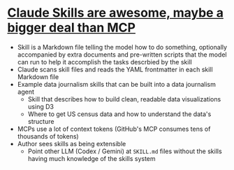 # [Claude Skills are awesome, maybe a bigger deal than MCP](https://simonwillison.net/2025/Oct/16/claude-skills/)
* Skill is a Markdown file telling the model how to do something, optionally accompanied by extra documents and pre-written scripts that the model can run to help it accomplish the tasks descrbied by the skill
* Claude scans skill files and reads the YAML frontmatter in each skill Markdown file
* Example data journalism skills that can be built into a data journalism agent
  * Skill that describes how to build clean, readable data visualizations using D3
  * Where to get US census data and how to understand the data's structure
* MCPs use a lot of context tokens (GitHub's MCP consumes tens of thousands of tokens)
* Author sees skills as being extensible
  * Point other LLM (Codex / Gemini) at `SKILL.md` files without the skills having much knowledge of the skills system

